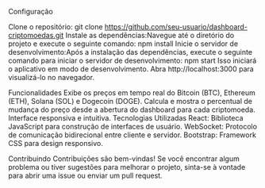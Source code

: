Configuração

Clone o repositório:
git clone https://github.com/seu-usuario/dashboard-criptomoedas.git
Instale as dependências:Navegue até o diretório do projeto e execute o seguinte comando:
npm install
Inicie o servidor de desenvolvimento:Após a instalação das dependências, execute o seguinte comando para iniciar o servidor de desenvolvimento:
npm start
Isso iniciará o aplicativo em modo de desenvolvimento. Abra http://localhost:3000 para visualizá-lo no navegador.

Funcionalidades
Exibe os preços em tempo real do Bitcoin (BTC), Ethereum (ETH), Solana (SOL) e Dogecoin (DOGE).
Calcula e mostra o percentual de mudança do preço desde a abertura do dashboard para cada criptomoeda.
Interface responsiva e intuitiva.
Tecnologias Utilizadas
React: Biblioteca JavaScript para construção de interfaces de usuário.
WebSocket: Protocolo de comunicação bidirecional entre cliente e servidor.
Bootstrap: Framework CSS para design responsivo.

Contribuindo
Contribuições são bem-vindas! Se você encontrar algum problema ou tiver sugestões para melhorar o projeto, sinta-se à vontade para abrir uma issue ou enviar um pull request.





